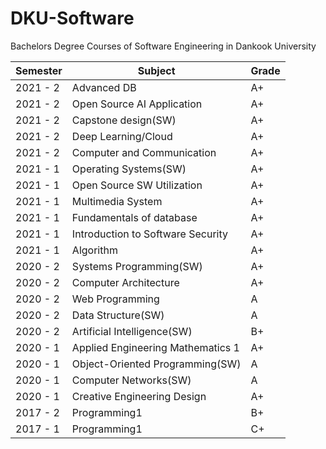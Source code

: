 # DKU-Software
Bachelors Degree Courses of Software Engineering in Dankook University

| Semester | Subject                           | Grade |
| -------- | --------------------------------- | ----- |
| 2021 - 2 | Advanced DB                       | A+    |
| 2021 - 2 | Open Source AI Application        | A+    |
| 2021 - 2 | Capstone design(SW)               | A+    |
| 2021 - 2 | Deep Learning/Cloud               | A+    |
| 2021 - 2 | Computer and Communication        | A+    |
| 2021 - 1 | Operating Systems(SW)             | A+    |
| 2021 - 1 | Open Source SW Utilization        | A+    |
| 2021 - 1 | Multimedia System                 | A+    |
| 2021 - 1 | Fundamentals of database          | A+    |
| 2021 - 1 | Introduction to Software Security | A+    |
| 2021 - 1 | Algorithm                         | A+    |
| 2020 - 2 | Systems Programming(SW)           | A+    |
| 2020 - 2 | Computer Architecture             | A+    |
| 2020 - 2 | Web Programming                   | A     |
| 2020 - 2 | Data Structure(SW)                | A     |
| 2020 - 2 | Artificial Intelligence(SW)       | B+    |
| 2020 - 1 | Applied Engineering Mathematics 1 | A+    |
| 2020 - 1 | Object-Oriented Programming(SW)   | A     |
| 2020 - 1 | Computer Networks(SW)             | A     |
| 2020 - 1 | Creative Engineering Design       | A+    |
| 2017 - 2 | Programming1                      | B+    |
| 2017 - 1 | Programming1                      | C+    |
